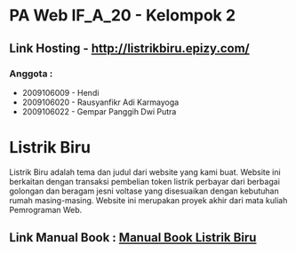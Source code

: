 # PA Web IF_A_20 - Kelompok 2
## Link Hosting - http://listrikbiru.epizy.com/
### Anggota :
- 2009106009 - Hendi
- 2009106020 - Rausyanfikr Adi Karmayoga 
- 2009106022 - Gempar Panggih Dwi Putra 

# Listrik Biru
Listrik Biru adalah tema dan judul dari website yang kami buat. Website ini berkaitan dengan transaksi pembelian token listrik perbayar dari berbagai golongan dan beragam jesni voltase yang disesuaikan dengan kebutuhan rumah masing-masing. Website ini merupakan proyek akhir dari mata kuliah Pemrograman Web.

## Link Manual Book : <a href="https://drive.google.com/file/d/1n1j4HFSRmkoq36jRjfuoCiU-oTov1a41/view?usp=share_link" >Manual Book Listrik Biru</a>